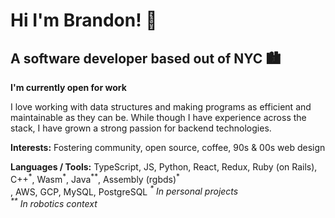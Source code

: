 # Hi I'm Brandon! 🍃
## A software developer based out of NYC 🏙

**I'm currently open for work**

I love working with data structures and making programs as efficient and maintainable as they can be. While though I have experience across the stack, I have grown a strong passion for backend technologies. 

**Interests:** Fostering community, open source, coffee, 90s & 00s web design

**Languages / Tools:** TypeScript, JS, Python, React, Redux, Ruby (on Rails), C++<sup>\*</sup>, Wasm<sup>\*</sup>, Java<sup>\*\*</sup>, Assembly (rgbds)<sup>*</sup><br>, AWS, GCP, MySQL, PostgreSQL
*<sup>\*</sup> In personal projects<br>*
*<sup>\*\*</sup> In robotics context*



<!--
**walshyb/walshyb** is a ✨ _special_ ✨ repository because its `README.md` (this file) appears on your GitHub profile.

Here are some ideas to get you started:

- 🔭 I’m currently working on ...
- 🌱 I’m currently learning ...
- 👯 I’m looking to collaborate on ...
- 🤔 I’m looking for help with ...
- 💬 Ask me about ...
- 📫 How to reach me: ...
- 😄 Pronouns: ...
- ⚡ Fun fact: ...
-->
